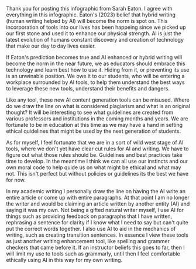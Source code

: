 Thank you for posting this infographic from Sarah Eaton. I agree with everything in this infographic. Eaton's (2023) belief that hybrid writing (human writing helped by AI) will become the norm is spot on. This incorporation of tools into our lives has been happeing since we picked up our first stone and used it to enhance our physical strength. AI is just the latest evolution of humans constant discovery and creation of technology that make our day to day lives easier. 

If Eaton's prediction becomes true and AI enhanced or hybrid writing will become the norm in the near future, we as educators should embrace this technology and learn best how to use it. Hiding from it, or preventing its use is an unwinable position. We owe it to our students, who will be entering a workplace surrounded by AI tools, to help them understand the best ways to leverage these new tools, understand their benefits and dangers. 

Like any tool, these new AI content generation tools can be misused. Where do we draw the line on what is considered plagiarism and what is an original thought? It will be interesting to see what guidelines are created from various professors and institutions in the coming months and years. We are fortunate to be in education at this time as we may have a hand in setting ethical quidelines that might be used by the next generation of students.

As for myself, I feel fortunate that we are in a sort of wild west stage of AI tools, where we don't yet have clear cut rules for AI and writing. We have to figure out what those rules should be. Guidelines and best practices take time to develop. In the meantime I think we can all use our instincts and our own moral code to help quide us on what might be ethical and what may not. This isn't perfect but without policies or guidelines its the best we have for now.

In my academic writing I personally draw the line on having the AI write an entire article or come up with entire paragraphs. At that point I am no longer the writer and would be claiming an article written by another entity (AI) and saying it was my own. Not being a gifted natural writer myself, I use AI for things such as providing feedback on paragraphs that I have written, rephrasing a sentence for clarity if I know what I need to say but can't quite put the correct words together. I also use AI to aid in the mechanics of writing, such as creating transition sentences. In essence I view these tools as just another writing enhancement tool, like spelling and grammer checkers that came before it. If an instructor beliefs this goes to far, then I will limit my use to tools such as grammarly, until then I feel comfortable ethically using AI in this way for my own writing.   